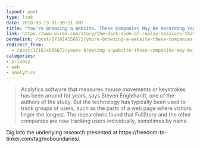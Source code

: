 ```yaml
---
layout: post
type: link
date: 2018-03-13 01:30:11 GMT
title: "You're Browsing a Website. These Companies May Be Recording Your Every Move."
link: https://www.wired.com/story/the-dark-side-of-replay-sessions-that-record-your-every-move-online/
permalink: /post/171814556672/youre-browsing-a-website-these-companies-may-be
redirect_from: 
  - /post/171814556672/youre-browsing-a-website-these-companies-may-be
categories:
- privacy
- web
- analytics
---
```

<blockquote>Analytics software that measures mouse movements or keystrokes has been around for years, says Steven Englehardt, one of the authors of the study. But the technology has typically been used to track groups of users, such as the parts of a web page where visitors linger the longest. The researchers found that FullStory and the other companies are now tracking users individually, sometimes by name.</blockquote>
<p>Dig into the underlying research presented at https://freedom-to-tinker.com/tag/noboundaries/.</p>